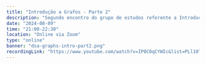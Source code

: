```yaml
---
title: "Introdução a Grafos - Parte 2"
description: "Segundo encontro do grupo de estudos referente a Introdução a grafos. Uma live sobre estrutura de dados e algorítimos, onde vamos explorar o mundo dos grafos."
date: "2024-08-09"
time: "21:00-22:30"
location: "Online via Zoom"
type: "online"
banner: "dsa-graphs-intro-part2.png"
recordingLink: "https://www.youtube.com/watch?v=IP0C0qCYWIc&list=PLl10TyPY67Jgbh4QdRlRKr-7PjB9i5hWg"
---
```

